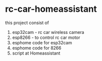 # rc-car-homeassistant

this project consist of

1. esp32cam - rc car wireless camera
2. esp8266 - to control rc car motor
3. esphome code for esp32cam
4. esphome code for 8266
5. script at Homeassistant
